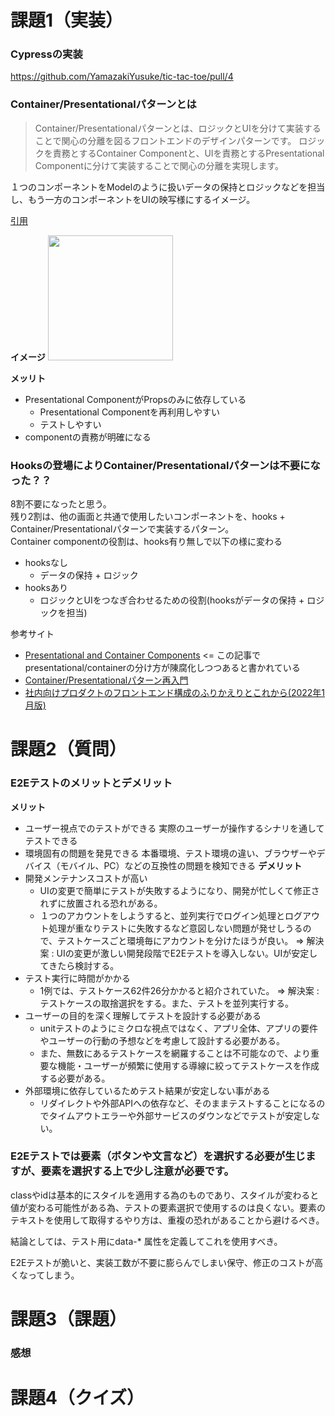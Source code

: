 # 課題1（実装）
### Cypressの実装  
https://github.com/YamazakiYusuke/tic-tac-toe/pull/4

### Container/Presentationalパターンとは
> Container/Presentationalパターンとは、ロジックとUIを分けて実装することで関心の分離を図るフロントエンドのデザインパターンです。
> ロジックを責務とするContainer Componentと、UIを責務とするPresentational Componentに分けて実装することで関心の分離を実現します。  

１つのコンポーネントをModelのように扱いデータの保持とロジックなどを担当し、もう一方のコンポーネントをUIの映写様にするイメージ。  

[引用](https://zenn.dev/buyselltech/articles/9460c75b7cd8d1#container-component)

**イメージ**
<img src='https://storage.googleapis.com/zenn-user-upload/d7402f1ed76b-20220613.png' height='200'>

**メッリト**
- Presentational ComponentがPropsのみに依存している
    - Presentational Componentを再利用しやすい
    - テストしやすい
- componentの責務が明確になる

### Hooksの登場によりContainer/Presentationalパターンは不要になった？？
8割不要になったと思う。  
残り2割は、他の画面と共通で使用したいコンポーネントを、hooks + Container/Presentationalパターンで実装するパターン。  
Container componentの役割は、hooks有り無しで以下の様に変わる
- hooksなし
    - データの保持 + ロジック
- hooksあり
    - ロジックとUIをつなぎ合わせるための役割(hooksがデータの保持 + ロジックを担当)

参考サイト
- [Presentational and Container Components](https://medium.com/@dan_abramov/smart-and-dumb-components-7ca2f9a7c7d0) <= この記事でpresentational/containerの分け方が陳腐化しつつあると書かれている
- [Container/Presentationalパターン再入門](https://zenn.dev/buyselltech/articles/9460c75b7cd8d1) 
- [社内向けプロダクトのフロントエンド構成のふりかえりとこれから(2022年1月版)](https://blog.engineer.adways.net/entry/2022/01/28/173000#Presentational-Component--Container-Component%E3%81%AB%E3%81%A4%E3%81%84%E3%81%A6)

# 課題2（質問）
### E2Eテストのメリットとデメリット
**メリット**
- ユーザー視点でのテストができる
    実際のユーザーが操作するシナリを通してテストできる
- 環境固有の問題を発見できる
    本番環境、テスト環境の違い、ブラウザーやデバイス（モバイル、PC）などの互換性の問題を検知できる
**デメリット**
- 開発メンテナンスコストが高い 
    - UIの変更で簡単にテストが失敗するようになり、開発が忙しくて修正されずに放置される恐れがある。
    - １つのアカウントをしようすると、並列実行でログイン処理とログアウト処理が重なりテストに失敗するなど意図しない問題が発せしうるので、テストケースごと環境毎にアカウントを分けたほうが良い。
    => 解決案 : UIの変更が激しい開発段階でE2Eテストを導入しない。UIが安定してきたら検討する。
- テスト実行に時間がかかる
    - 1例では、テストケース62件26分かかると紹介されていた。
    => 解決案 : テストケースの取捨選択をする。また、テストを並列実行する。
- ユーザーの目的を深く理解してテストを設計する必要がある
    - unitテストのようにミクロな視点ではなく、アプリ全体、アプリの要件やユーザーの行動の予想などを考慮して設計する必要がある。
    - また、無数にあるテストケースを網羅することは不可能なので、より重要な機能・ユーザーが頻繁に使用する導線に絞ってテストケースを作成する必要がある。
- 外部環境に依存しているためテスト結果が安定しない事がある
    - リダイレクトや外部APIへの依存など、そのままテストすることになるのでタイムアウトエラーや外部サービスのダウンなどでテストが安定しない。

### E2Eテストでは要素（ボタンや文言など）を選択する必要が生じますが、要素を選択する上で少し注意が必要です。
classやidは基本的にスタイルを適用する為のものであり、スタイルが変わると値が変わる可能性がある為、テストの要素選択で使用するのは良くない。要素のテキストを使用して取得するやり方は、重複の恐れがあることから避けるべき。

結論としては、テスト用にdata-* 属性を定義してこれを使用すべき。

E2Eテストが脆いと、実装工数が不要に膨らんでしまい保守、修正のコストが高くなってしまう。

# 課題3（課題）
### 感想

# 課題4（クイズ）